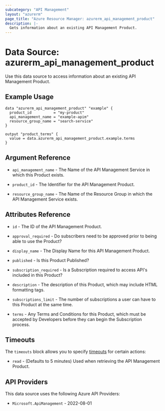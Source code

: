 ```yaml
---
subcategory: "API Management"
layout: "azurerm"
page_title: "Azure Resource Manager: azurerm_api_management_product"
description: |-
  Gets information about an existing API Management Product.
---
```


# Data Source: azurerm_api_management_product

Use this data source to access information about an existing API Management Product.

## Example Usage

```hcl
data "azurerm_api_management_product" "example" {
  product_id          = "my-product"
  api_management_name = "example-apim"
  resource_group_name = "search-service"
}

output "product_terms" {
  value = data.azurerm_api_management_product.example.terms
}
```

## Argument Reference

* `api_management_name` - The Name of the API Management Service in which this Product exists.

* `product_id` - The Identifier for the API Management Product.

* `resource_group_name` - The Name of the Resource Group in which the API Management Service exists.

## Attributes Reference

* `id` - The ID of the API Management Product.

* `approval_required` - Do subscribers need to be approved prior to being able to use the Product?

* `display_name` - The Display Name for this API Management Product.

* `published` - Is this Product Published?

* `subscription_required` - Is a Subscription required to access API's included in this Product?

* `description` - The description of this Product, which may include HTML formatting tags.

* `subscriptions_limit` - The number of subscriptions a user can have to this Product at the same time.

* `terms` - Any Terms and Conditions for this Product, which must be accepted by Developers before they can begin the Subscription process.

## Timeouts

The `timeouts` block allows you to specify [timeouts](https://developer.hashicorp.com/terraform/language/resources/configure#define-operation-timeouts) for certain actions:

* `read` - (Defaults to 5 minutes) Used when retrieving the API Management Product.

## API Providers
<!-- This section is generated, changes will be overwritten -->
This data source uses the following Azure API Providers:

* `Microsoft.ApiManagement` - 2022-08-01
